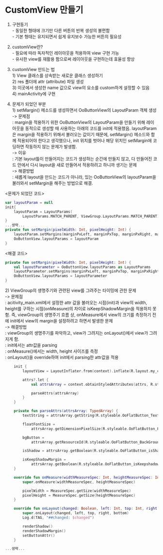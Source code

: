 # CustomView 만들기
1. 구현동기</br>
</t>- 동일한 형태에 크기만 다른 버튼의 반복 생성의 불편함</br>
</t>- 기본 형태는 유지되면서 쉽게 유지보수 가능한 버튼의 필요성</br>

2. customView란?</br>
</t>- 필요에 따라 독자적인 레이아웃을 적용하여 view 구현 가능 </br>
</t>- 유사한 view를 재활용 함으로써 레이아웃을 구현하는데 효율성 향상 </br>

3. customView 만드는 법</br>
</t>1) View 클래스를 상속받는 새로운 클래스 생성하기</br>
</t>2) res 폴더에 attr (attribute) 파일 생성</br>
</t>3) 이곳에서 생성한 name 값으로 view의 요소를 custom하게 설정할 수 있음</br>
</t>4) mainActivity에 구현</br>

4. 문제가 되었던 부분</br>
</t> 1) setMargin() 메소드를 생성하면서 OoButtonView의 LayoutParam 객체 생성</br>
</t>-> 문제점</br>
</t>: margin을 적용하기 위한 OoButtonView의 LayoutParam을 만들기 위해 레이아웃을 동적으로 생성할 때 사용하는 아래의 코드를 init에 적용했음.
</t>layoutParam은 margin을 적용하기 위해서 불러오는 값이기 때문에, setMargin() 메소드와 함께 적용되어야 한다고 생각했으나, 
init 위치를 벗어나 해당 위치인 setMargin에 코딩하면 작동하지 않는 문제가 발생함.</br>
</t>-> 이유</br>
</t>: 기본 layout틀이 만들어지는 코드가 생성하는 순간에 만들지 않고, 다 만들어진 코드 안에서 다시 layout을 새로 만들어서 적용하려고 하니까 생기는 문제</br>
</t>-> 해결방법</br>
</t>: 새롭게 layout을 만드는 코드가 아니라, 있는 OoButtonView의 layoutParam을 불러와서 setMargin을 해주는 방법으로 해결.

<문제가 되었던 코드>
```kotlin
var layoutParam = null
init{
    layoutParam = LayoutParams(
        LayoutParams.MATCH_PARENT, ViewGroup.LayoutParams.MATCH_PARENT)
}
...생략...
private fun setMargin(pixelWidth: Int, pixelHeight: Int) {
    layoutParam.setMargins(marginPxLeft, marginPxTop, marginPxRight, marginPxBottom)
    OoButtonView.layoutParams = layoutParam
}
```
<해결 코드>
```kotlin
private fun setMargin(pixelWidth: Int, pixelHeight: Int) {
    val layoutParameter = OoButtonView.layoutParams as LayoutParams
    layoutParameter.setMargins(marginPxLeft, marginPxTop, marginPxRight, marginPxBottom)
    OoButtonView.layoutParams = layoutParameter
}
```
</t> 2) ViewGroup의 생명주기와 관련된 view를 그려주는 타이밍에 관한 문제 </br>
</t>-> 문제점</br>
</t>: acitivity_main.xml에서 설정한 attr 값을 불러오는 시점(init)과 view의 width, height를 구하는 시점(onMeasure)의 차이로 isKeepShadowMargin을 적용하지 못함. 즉, viewGroup의 생명주기 흐름 상, onMeasure에서 view의 크기를 측정하기 전에 init에서 view의 margin을 설정하려고 하면서 발생한 문제</br>
</t>-> 해결방법</br>
</t>: viewGroup의 생명주기를 파악하고, view가 그려지는 onLayout()에서 view가 그려지게 함. </br>
</t>: init에서는 attr값을 parsing</br>
</t>: onMeasure()에서는 width, height 사이즈를 측정</br>
</t>: onLayout()을 override하여 init에서 parsing한 attr값을 적용</br>

```kotlin
    init {
        layoutView = LayoutInflater.from(context).inflate(R.layout.my_custom_view, this, true)

        attrs?.let {
            val attrsArray = context.obtainStyledAttributes(attrs, R.styleable.OoFlatButton, 0, 0)

            parseAttrs(attrsArray)
        }
    }

    private fun parseAttrs(attrsArray: TypedArray) {
        textString = attrsArray.getString(R.styleable.OoFlatButton_Text) ?: ""

        floatFontSize =
            attrsArray.getDimensionPixelSize(R.styleable.OoFlatButton_FontSize, 0).toFloat()

        bgButton =
            attrsArray.getResourceId(R.styleable.OoFlatButton_BackGround, R.drawable.basic_button)

        isShadow = attrsArray.getBoolean(R.styleable.OoFlatButton_isShadow, true)

        isKeepShadowMargin =
            attrsArray.getBoolean(R.styleable.OoFlatButton_isKeepshadowMargin, true)
    }

    override fun onMeasure(widthMeasureSpec: Int, heightMeasureSpec: Int) {
        super.onMeasure(widthMeasureSpec, heightMeasureSpec)

        pixelWidth = MeasureSpec.getSize(widthMeasureSpec)
        pixelHeight = MeasureSpec.getSize(heightMeasureSpec)
    }

    override fun onLayout(changed: Boolean, left: Int, top: Int, right: Int, bottom: Int) {
        super.onLayout(changed, left, top, right, bottom)
        Log.d(TAG, "##changed: $changed")

        renderShadow()
        renderShadowMargin()
        setButtonAttr()
    }

...생략...
```
